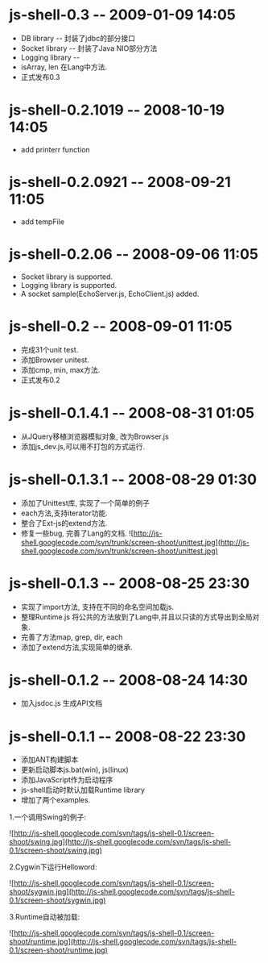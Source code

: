 # **js-shell-0.3** -- 2009-01-09 14:05
  * DB library --  封装了jdbc的部分接口
  * Socket library -- 封装了Java NIO部分方法
  * Logging library --
  * isArray, len 在Lang中方法.
  * 正式发布0.3

# **js-shell-0.2.1019** -- 2008-10-19 14:05
  * add printerr function

# **js-shell-0.2.0921** -- 2008-09-21 11:05
  * add tempFile

# **js-shell-0.2.06** -- 2008-09-06 11:05
  * Socket library is supported.
  * Logging library is supported.
  * A socket sample(EchoServer.js, EchoClient.js) added.

# **js-shell-0.2** -- 2008-09-01 11:05
  * 完成31个unit test.
  * 添加Browser unitest.
  * 添加cmp, min, max方法.
  * 正式发布0.2

# **js-shell-0.1.4.1** -- 2008-08-31 01:05
  * 从JQuery移植浏览器模拟对象, 改为Browser.js
  * 添加js\_dev.js,可以用不打包的方式运行.

# **js-shell-0.1.3.1** -- 2008-08-29 01:30
  * 添加了Unittest库, 实现了一个简单的例子
  * each方法,支持iterator功能.
  * 整合了Ext-js的extend方法.
  * 修复一些bug, 完善了Lang的文档.
![http://js-shell.googlecode.com/svn/trunk/screen-shoot/unittest.jpg](http://js-shell.googlecode.com/svn/trunk/screen-shoot/unittest.jpg)

# **js-shell-0.1.3** -- 2008-08-25 23:30
  * 实现了import方法, 支持在不同的命名空间加载js.
  * 整理Runtime.js 将公共的方法放到了Lang中,并且以只读的方式导出到全局对象.
  * 完善了方法map, grep, dir, each
  * 添加了extend方法,实现简单的继承.

# **js-shell-0.1.2** -- 2008-08-24 14:30
  * 加入jsdoc.js 生成API文档

# **js-shell-0.1.1** -- 2008-08-22 23:30
  * 添加ANT构建脚本
  * 更新启动脚本js.bat(win), js(linux)
  * 添加JavaScript作为启动程序
  * js-shell启动时默认加载Runtime library
  * 增加了两个examples.

1.一个调用Swing的例子:

![http://js-shell.googlecode.com/svn/tags/js-shell-0.1/screen-shoot/swing.jpg](http://js-shell.googlecode.com/svn/tags/js-shell-0.1/screen-shoot/swing.jpg)

2.Cygwin下运行Helloword:

![http://js-shell.googlecode.com/svn/tags/js-shell-0.1/screen-shoot/sygwin.jpg](http://js-shell.googlecode.com/svn/tags/js-shell-0.1/screen-shoot/sygwin.jpg)

3.Runtime自动被加载:

![http://js-shell.googlecode.com/svn/tags/js-shell-0.1/screen-shoot/runtime.jpg](http://js-shell.googlecode.com/svn/tags/js-shell-0.1/screen-shoot/runtime.jpg)